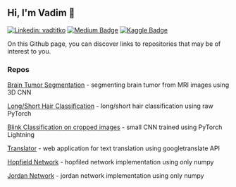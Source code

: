 ## Hi, I'm Vadim 👋

[![Linkedin: vadtitko](https://img.shields.io/badge/-Vadim%20Titko-blue?style=flat-square&logo=Linkedin&logoColor=white&link=https://www.linkedin.com/in/vadtitko/)](https://www.linkedin.com/in/vadtitko/)
[![Medium Badge](https://img.shields.io/badge/-vadbeg-000000?style=flat&labelColor=000000&logo=Medium&link=https://medium.com/@vadbeg)](https://medium.com/@vadbeg)
[![Kaggle Badge](https://img.shields.io/badge/-vadbeg-teal?style=flat&logo=kaggle&logoColor=deepblue&link=https://www.kaggle.com/vadbeg)](https://www.kaggle.com/vadbeg)

On this Github page, you can discover links to repositories that may be of interest to you.

### Repos

[Brain Tumor Segmentation](https://github.com/Vadbeg/brain-tumor-egmentation) - segmenting brain tumor from MRI images using 3D CNN

[Long/Short Hair Classification](https://github.com/Vadbeg/hair-classification) - long/short hair classification using raw PyTorch

[Blink Classification on cropped images](https://github.com/Vadbeg/blink-classification) - small CNN trained using PyTorch Lightning

[Translator](https://github.com/Vadbeg/translator) - web application for text translation using googletranslate API

[Hopfield Network](https://github.com/Vadbeg/hopfield-network) - hopfiled network implementation using only numpy

[Jordan Network](https://github.com/Vadbeg/jordan-nn) - jordan network implementation using only numpy
